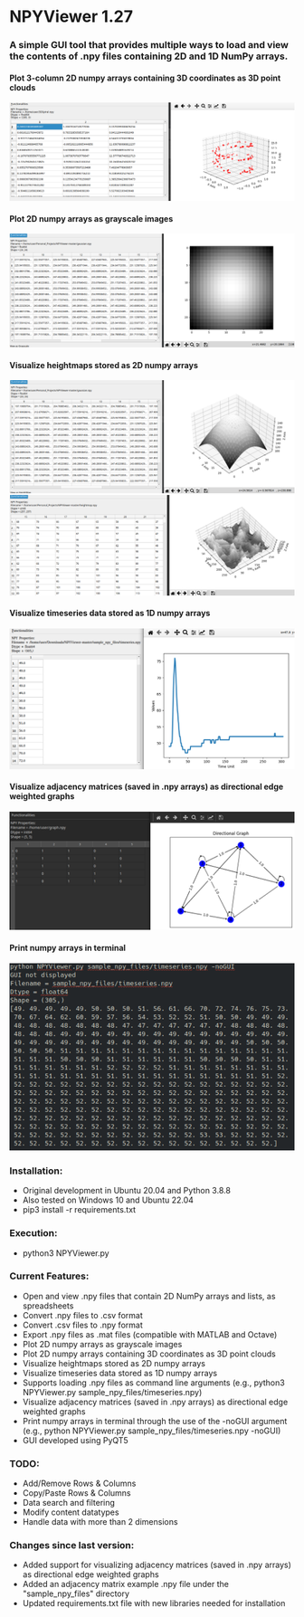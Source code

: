 
# NPYViewer 1.27
###  A simple GUI tool that provides multiple ways to load and view the contents of .npy files containing 2D and 1D NumPy arrays.

#### Plot 3-column 2D numpy arrays containing 3D coordinates as 3D point clouds
![screenshot](screenshots/ScreenShot1.png)
#### Plot 2D numpy arrays as grayscale images
![screenshot](screenshots/ScreenShot2.png)
#### Visualize heightmaps stored as 2D numpy arrays
![screenshot](screenshots/ScreenShot3.png) 
![screenshot](screenshots/ScreenShot4.png)
#### Visualize timeseries data stored as 1D numpy arrays
![screenshot](screenshots/ScreenShot5.png)
#### Visualize adjacency matrices (saved in .npy arrays) as directional edge weighted graphs
![screenshot](screenshots/ScreenShot7.png)
#### Print numpy arrays in terminal
![screenshot](screenshots/ScreenShot6.png)


### Installation:
* Original development in Ubuntu 20.04 and Python 3.8.8
* Also tested on Windows 10 and Ubuntu 22.04
* pip3 install -r requirements.txt


### Execution:
* python3 NPYViewer.py


### Current Features:
* Open and view .npy files that contain 2D NumPy arrays and lists, as spreadsheets
* Convert .npy files to .csv format
* Convert .csv files to .npy format
* Export .npy files as .mat files (compatible with MATLAB and Octave)
* Plot 2D numpy arrays as grayscale images
* Plot 2D numpy arrays containing 3D coordinates as 3D point clouds
* Visualize heightmaps stored as 2D numpy arrays
* Visualize timeseries data stored as 1D numpy arrays
* Supports loading .npy files as command line arguments (e.g., python3 NPYViewer.py sample_npy_files/timeseries.npy)
* Visualize adjacency matrices (saved in .npy arrays) as directional edge weighted graphs
* Print numpy arrays in terminal through the use of the -noGUI argument (e.g., python NPYViewer.py sample_npy_files/timeseries.npy -noGUI)
* GUI developed using PyQT5


### TODO:
* Add/Remove Rows & Columns
* Copy/Paste Rows & Columns
* Data search and filtering
* Modify content datatypes 
* Handle data with more than 2 dimensions



### Changes since last version:
* Added support for visualizing adjacency matrices (saved in .npy arrays) as directional edge weighted graphs
* Added an adjacency matrix example .npy file under the "sample_npy_files" directory
* Updated requirements.txt file with new libraries needed for installation
